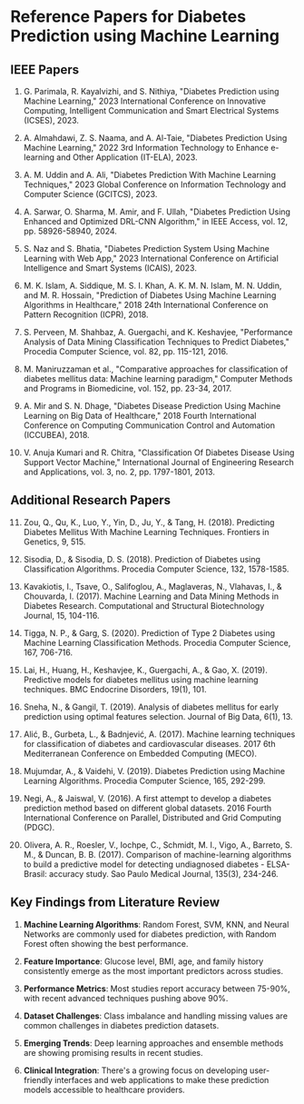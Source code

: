 # Reference Papers for Diabetes Prediction using Machine Learning

## IEEE Papers

1. G. Parimala, R. Kayalvizhi, and S. Nithiya, "Diabetes Prediction using Machine Learning," 2023 International Conference on Innovative Computing, Intelligent Communication and Smart Electrical Systems (ICSES), 2023.

2. A. Almahdawi, Z. S. Naama, and A. Al-Taie, "Diabetes Prediction Using Machine Learning," 2022 3rd Information Technology to Enhance e-learning and Other Application (IT-ELA), 2023.

3. A. M. Uddin and A. Ali, "Diabetes Prediction With Machine Learning Techniques," 2023 Global Conference on Information Technology and Computer Science (GCITCS), 2023.

4. A. Sarwar, O. Sharma, M. Amir, and F. Ullah, "Diabetes Prediction Using Enhanced and Optimized DRL-CNN Algorithm," in IEEE Access, vol. 12, pp. 58926-58940, 2024.

5. S. Naz and S. Bhatia, "Diabetes Prediction System Using Machine Learning with Web App," 2023 International Conference on Artificial Intelligence and Smart Systems (ICAIS), 2023.

6. M. K. Islam, A. Siddique, M. S. I. Khan, A. K. M. N. Islam, M. N. Uddin, and M. R. Hossain, "Prediction of Diabetes Using Machine Learning Algorithms in Healthcare," 2018 24th International Conference on Pattern Recognition (ICPR), 2018.

7. S. Perveen, M. Shahbaz, A. Guergachi, and K. Keshavjee, "Performance Analysis of Data Mining Classification Techniques to Predict Diabetes," Procedia Computer Science, vol. 82, pp. 115-121, 2016.

8. M. Maniruzzaman et al., "Comparative approaches for classification of diabetes mellitus data: Machine learning paradigm," Computer Methods and Programs in Biomedicine, vol. 152, pp. 23-34, 2017.

9. A. Mir and S. N. Dhage, "Diabetes Disease Prediction Using Machine Learning on Big Data of Healthcare," 2018 Fourth International Conference on Computing Communication Control and Automation (ICCUBEA), 2018.

10. V. Anuja Kumari and R. Chitra, "Classification Of Diabetes Disease Using Support Vector Machine," International Journal of Engineering Research and Applications, vol. 3, no. 2, pp. 1797-1801, 2013.

## Additional Research Papers

11. Zou, Q., Qu, K., Luo, Y., Yin, D., Ju, Y., & Tang, H. (2018). Predicting Diabetes Mellitus With Machine Learning Techniques. Frontiers in Genetics, 9, 515.

12. Sisodia, D., & Sisodia, D. S. (2018). Prediction of Diabetes using Classification Algorithms. Procedia Computer Science, 132, 1578-1585.

13. Kavakiotis, I., Tsave, O., Salifoglou, A., Maglaveras, N., Vlahavas, I., & Chouvarda, I. (2017). Machine Learning and Data Mining Methods in Diabetes Research. Computational and Structural Biotechnology Journal, 15, 104-116.

14. Tigga, N. P., & Garg, S. (2020). Prediction of Type 2 Diabetes using Machine Learning Classification Methods. Procedia Computer Science, 167, 706-716.

15. Lai, H., Huang, H., Keshavjee, K., Guergachi, A., & Gao, X. (2019). Predictive models for diabetes mellitus using machine learning techniques. BMC Endocrine Disorders, 19(1), 101.

16. Sneha, N., & Gangil, T. (2019). Analysis of diabetes mellitus for early prediction using optimal features selection. Journal of Big Data, 6(1), 13.

17. Alić, B., Gurbeta, L., & Badnjević, A. (2017). Machine learning techniques for classification of diabetes and cardiovascular diseases. 2017 6th Mediterranean Conference on Embedded Computing (MECO).

18. Mujumdar, A., & Vaidehi, V. (2019). Diabetes Prediction using Machine Learning Algorithms. Procedia Computer Science, 165, 292-299.

19. Negi, A., & Jaiswal, V. (2016). A first attempt to develop a diabetes prediction method based on different global datasets. 2016 Fourth International Conference on Parallel, Distributed and Grid Computing (PDGC).

20. Olivera, A. R., Roesler, V., Iochpe, C., Schmidt, M. I., Vigo, A., Barreto, S. M., & Duncan, B. B. (2017). Comparison of machine-learning algorithms to build a predictive model for detecting undiagnosed diabetes - ELSA-Brasil: accuracy study. Sao Paulo Medical Journal, 135(3), 234-246.

## Key Findings from Literature Review

1. **Machine Learning Algorithms**: Random Forest, SVM, KNN, and Neural Networks are commonly used for diabetes prediction, with Random Forest often showing the best performance.

2. **Feature Importance**: Glucose level, BMI, age, and family history consistently emerge as the most important predictors across studies.

3. **Performance Metrics**: Most studies report accuracy between 75-90%, with recent advanced techniques pushing above 90%.

4. **Dataset Challenges**: Class imbalance and handling missing values are common challenges in diabetes prediction datasets.

5. **Emerging Trends**: Deep learning approaches and ensemble methods are showing promising results in recent studies.

6. **Clinical Integration**: There's a growing focus on developing user-friendly interfaces and web applications to make these prediction models accessible to healthcare providers.
